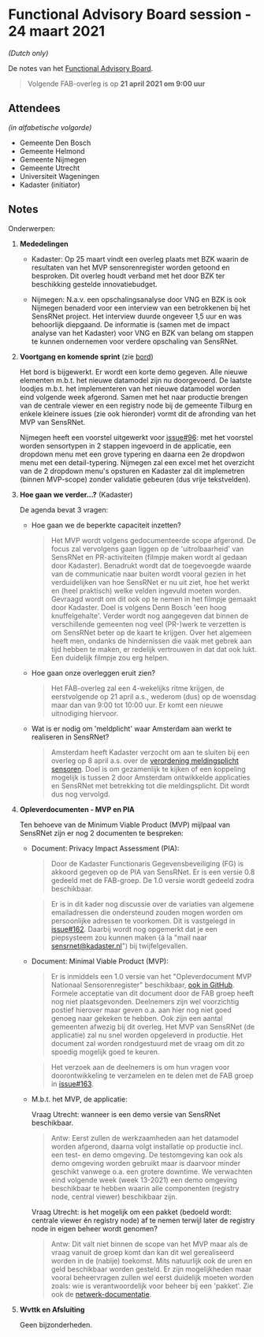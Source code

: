 # Functional Advisory Board session - 24 maart 2021

_(Dutch only)_

De notes van het [Functional Advisory Board](../FAB.md).

> Volgende FAB-overleg is op **21 april 2021 om 9:00 uur**

## Attendees

_(in alfabetische volgorde)_

- Gemeente Den Bosch
- Gemeente Helmond
- Gemeente Nijmegen
- Gemeente Utrecht
- Universiteit Wageningen
- Kadaster (initiator)
 
## Notes

Onderwerpen:

1. **Mededelingen**
     
     - Kadaster: Op 25 maart vindt een overleg plaats met BZK waarin de resultaten van het MVP sensorenregister worden getoond en besproken. Dit overleg houdt verband met het door BZK ter beschikking gestelde innovatiebudget.
     
     - Nijmegen: N.a.v. een opschalingsanalyse door VNG en BZK is ook Nijmegen benaderd voor een interview van een betrokkenen bij het SensRNet project. Het interview duurde ongeveer 1,5 uur en was behoorlijk diepgaand. De informatie is (samen met de impact analyse van het Kadaster) voor VNG en BZK van belang om stappen te kunnen ondernemen voor verdere opschaling van SensRNet.
   
2. **Voortgang en komende sprint** (zie [bord](https://github.com/orgs/kadaster-labs/projects/1))
   
    Het bord is bijgewerkt. Er wordt een korte demo gegeven. Alle nieuwe elementen m.b.t. het nieuwe datamodel zijn nu doorgevoerd. De laatste loodjes m.b.t. het implementeren van het nieuwe datamodel worden eind volgende week afgerond. Samen met het naar productie brengen van de centrale viewer en een registry node bij de gemeente Tilburg en enkele kleinere issues (zie ook hieronder) vormt dit de afronding van het MVP van SensRNet.   
    
    Nijmegen heeft een voorstel uitgewerkt voor [issue#96](https://github.com/kadaster-labs/sensrnet-home/issues/96): met het voorstel worden sensortypen in 2 stappen ingevoerd in de applicatie, een dropdown menu met een grove typering en daarna een 2e dropdwon menu met een detail-typering. Nijmegen zal een excel met het overzicht van de 2 dropdown menu's opsturen en Kadaster zal dit implemetren (binnen MVP-scope) zonder validatie gebeuren (dus vrije tekstvelden).
   
3. **Hoe gaan we verder...?** (Kadaster)
   
    De agenda bevat 3 vragen:

    - Hoe gaan we de beperkte capaciteit inzetten?
      
        > Het MVP wordt volgens gedocumenteerde scope afgerond. De focus zal vervolgens gaan liggen op de 'uitrolbaarheid' van SensRNet en PR-activiteiten (filmpje maken wordt al gedaan door Kadaster). Benadrukt wordt dat de toegevoegde waarde van de communicatie naar buiten wordt vooral gezien in het verduidelijken van hoe SensRNet er nu uit ziet, hoe het werkt en (heel praktisch) welke velden ingevuld moeten worden. Gevraagd wordt om dit ook op te nemen in het filmpje gemaakt door Kadaster. Doel is volgens Denn Bosch 'een hoog knuffelgehalte'. Verder wordt nog aangegeven dat binnen de verschillende gemeenten nog veel (PR-)werk te verzetten is om SensRNet beter op de kaart te krijgen. Over het algemeen heeft men, ondanks de hindernissen die vaak met gebrek aan tijd hebben te maken, er redelijk vertrouwen in dat dat ook lukt. Een duidelijk filmpje zou erg helpen.
      
    - Hoe gaan onze overleggen eruit zien?
      
        > Het FAB-overleg zal een 4-wekelijks ritme krijgen, de eerstvolgende op 21 april a.s., wederom (dus) op de woensdag maar dan van 9:00 tot 10:00 uur. Er komt een nieuwe uitnodiging hiervoor.
        
    - Wat is er nodig om 'meldplicht' waar Amsterdam aan werkt te realiseren in SensRNet?
      
        > Amsterdam heeft Kadaster verzocht om aan te sluiten bij een overleg op 8 april a.s. over de [verordening meldingsplicht sensoren](https://bekendmakingen.amsterdam.nl/publish/pages/163150/6-4besluitapv-meldplichtsensorenv20210105.pdf). Doel is om gezamenlijk te kijken of een koppeling mogelijk is tussen 2 door Amsterdam ontwikkelde applicaties en SensRNet met betrekking tot die meldingsplicht. Dit wordt dus nog vervolgd.

4. **Opleverdocumenten - MVP en PIA**
   
    Ten behoeve van de Minimum Viable Product (MVP) mijlpaal van SensRNet zijn er nog 2 documenten te bespreken:
    
    - Document: Privacy Impact Assessment (PIA):
      
        > Door de Kadaster Functionaris Gegevensbeveiliging (FG) is akkoord gegeven op de PIA van SensRNet. Er is een versie 0.8 gedeeld met de FAB-groep. De 1.0 versie wordt gedeeld zodra beschikbaar.
      
        > Er is in dit kader nog discussie over de variaties van algemene emailadressen die ondersteund zouden mogen worden om persoonlijke adressen te voorkomen. Dit is vastgelegd in [issue#162](https://github.com/kadaster-labs/sensrnet-home/issues/162). Daarbij wordt nog opgemerkt dat je een piepsysteem zou kunnen maken (á la "mail naar sensrnet@kadaster.nl") bij twijfelgevallen.
    
    - Document: Minimal Viable Product (MVP):
      
        > Er is inmiddels een 1.0 versie van het "Opleverdocument MVP Nationaal Sensorenregister" beschikbaar, [ook in GitHub](https://kadaster-labs.github.io/sensrnet-home/Opleverdocument%20MVP%20Nationaal%20Sensorenregister%20%20v1.0.pdf). Formele acceptatie van dit document door de FAB groep heeft nog niet plaatsgevonden. Deelnemers zijn wel voorzichtig postief hierover maar geven o.a. aan hier nog niet goed genoeg naar gekeken te hebben. Ook zijn een aantal gemeenten afwezig bij dit overleg. Het MVP van SensRNet (de applicatie) zal nu snel worden opgeleverd in productie. Het document zal worden rondgestuurd met de vraag om dit zo spoedig mogelijk goed te keuren.
      
        > Het verzoek aan de deelnemers is om hun vragen voor doorontwikkeling te verzamelen en te delen met de FAB groep in [issue#163](https://github.com/kadaster-labs/sensrnet-home/issues/163).
      
    - M.b.t. het MVP, de applicatie:
      
        Vraag Utrecht: wanneer is een demo versie van SensRNet beschikbaar.
        
        > Antw: Eerst zullen de werkzaamheden aan het datamodel worden afgerond, daarna volgt installatie op productie incl. een test- en demo omgeving. De testomgeving kan ook als demo omgeving worden gebruikt maar is daarvoor minder geschikt vanwege o.a. een grotere downtime. We verwachten eind volgende week (week 13-2021) een demo omgeving beschikbaar te hebben waarin alle componenten (registry node, central viewer) beschikbaar zijn.
        
        Vraag Utrecht: is het mogelijk om een pakket (bedoeld wordt: centrale viewer én registry node) af te nemen terwijl later de registry node in eigen beheer wordt genomen?
        
        > Antw: Dit valt niet binnen de scope van het MVP maar als de vraag vanuit de groep komt dan kan dit wel gerealiseerd worden in de (nabije) toekomst. Mits natuurlijk ook de uren en geld beschikbaar worden gesteld. Er zijn mogelijkheden maar vooral beheervragen zullen wel eerst duidelijk moeten worden zoals: wie is verantwoordelijk voor beheer bij een 'pakket'. Zie ook de [netwerk-documentatie](../Network.md).

5. **Wvttk en Afsluiting**
   
    Geen bijzonderheden.
   
